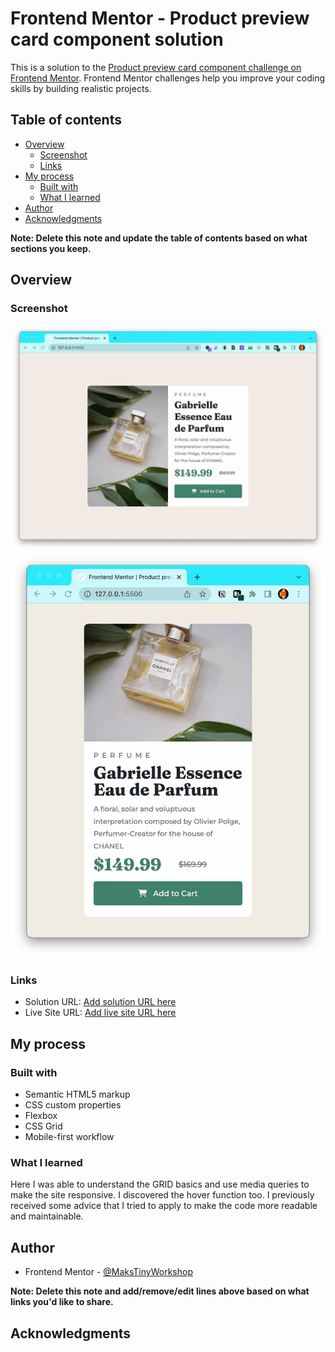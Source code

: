 # Frontend Mentor - Product preview card component solution

This is a solution to the [Product preview card component challenge on Frontend Mentor](https://www.frontendmentor.io/challenges/product-preview-card-component-GO7UmttRfa). Frontend Mentor challenges help you improve your coding skills by building realistic projects.

## Table of contents

- [Overview](#overview)
  - [Screenshot](#screenshot)
  - [Links](#links)
- [My process](#my-process)
  - [Built with](#built-with)
  - [What I learned](#what-i-learned)
- [Author](#author)
- [Acknowledgments](#acknowledgments)

**Note: Delete this note and update the table of contents based on what sections you keep.**

## Overview

### Screenshot

![](/Screenshots/Screenshot.jpg)
![](/Screenshots/Screenshot%20Responsive.jpg)

### Links

- Solution URL: [Add solution URL here](https://your-solution-url.com)
- Live Site URL: [Add live site URL here](https://your-live-site-url.com)

## My process

### Built with

- Semantic HTML5 markup
- CSS custom properties
- Flexbox
- CSS Grid
- Mobile-first workflow

### What I learned

Here I was able to understand the GRID basics and use media queries to make the site responsive. I discovered the hover function too. I previously received some advice that I tried to apply to make the code more readable and maintainable.

## Author

- Frontend Mentor - [@MaksTinyWorkshop](https://www.frontendmentor.io/profile/makstinyworkshop)

**Note: Delete this note and add/remove/edit lines above based on what links you'd like to share.**

## Acknowledgments
